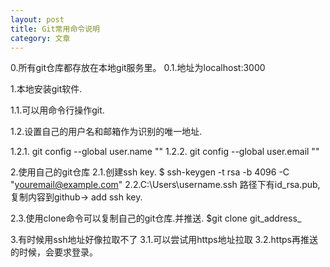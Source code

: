 ```yaml
---
layout: post
title: Git常用命令说明
category: 文章
---
```



0.所有git仓库都存放在本地git服务里。
0.1.地址为localhost:3000

1.本地安装git软件.

1.1.可以用命令行操作git.

1.2.设置自己的用户名和邮箱作为识别的唯一地址.

1.2.1. git config --global user.name ""
1.2.2. git config --global user.email ""

2.使用自己的git仓库
2.1.创建ssh key.  $ ssh-keygen -t rsa -b 4096 -C "youremail@example.com"
2.2.C:\Users\username\.ssh 路径下有id_rsa.pub, 复制内容到github-> add ssh key.

2.3.使用clone命令可以复制自己的git仓库.并推送.  $git clone git_address_

3.有时候用ssh地址好像拉取不了
3.1.可以尝试用https地址拉取
3.2.https再推送的时候，会要求登录。